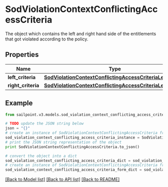 # SodViolationContextConflictingAccessCriteria

The object which contains the left and right hand side of the entitlements that got violated according to the policy.

## Properties
Name | Type | Description | Notes
------------ | ------------- | ------------- | -------------
**left_criteria** | [**SodViolationContextConflictingAccessCriteriaLeftCriteria**](SodViolationContextConflictingAccessCriteriaLeftCriteria.md) |  | [optional] 
**right_criteria** | [**SodViolationContextConflictingAccessCriteriaLeftCriteria**](SodViolationContextConflictingAccessCriteriaLeftCriteria.md) |  | [optional] 

## Example

```python
from sailpoint.v3.models.sod_violation_context_conflicting_access_criteria import SodViolationContextConflictingAccessCriteria

# TODO update the JSON string below
json = "{}"
# create an instance of SodViolationContextConflictingAccessCriteria from a JSON string
sod_violation_context_conflicting_access_criteria_instance = SodViolationContextConflictingAccessCriteria.from_json(json)
# print the JSON string representation of the object
print SodViolationContextConflictingAccessCriteria.to_json()

# convert the object into a dict
sod_violation_context_conflicting_access_criteria_dict = sod_violation_context_conflicting_access_criteria_instance.to_dict()
# create an instance of SodViolationContextConflictingAccessCriteria from a dict
sod_violation_context_conflicting_access_criteria_form_dict = sod_violation_context_conflicting_access_criteria.from_dict(sod_violation_context_conflicting_access_criteria_dict)
```
[[Back to Model list]](../README.md#documentation-for-models) [[Back to API list]](../README.md#documentation-for-api-endpoints) [[Back to README]](../README.md)


